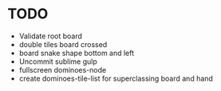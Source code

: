# TODO

*   Validate root board
*   double tiles board crossed
*   board snake shape bottom and left
*   Uncommit sublime gulp 
*   fullscreen dominoes-node
*   create dominoes-tile-list for superclassing board and hand
